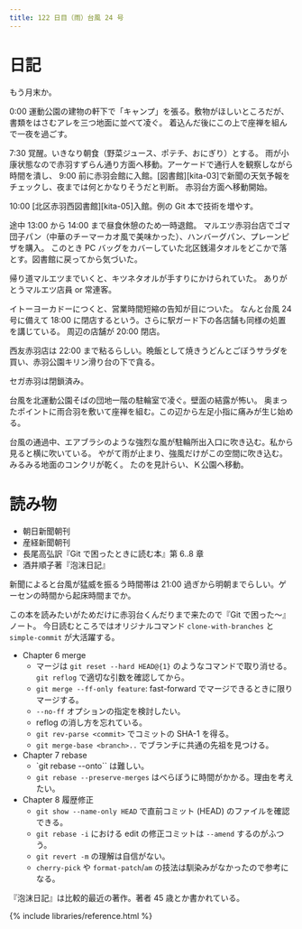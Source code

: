 ```yaml
---
title: 122 日目（雨）台風 24 号
---
```


# 日記

もう月末か。

0:00 運動公園の建物の軒下で「キャンプ」を張る。敷物がほしいところだが、書類をはさむアレを三つ地面に並べて凌ぐ。
着込んだ後にこの上で座禅を組んで一夜を過ごす。

7:30 覚醒。いきなり朝食（野菜ジュース、ポテチ、おにぎり）とする。
雨が小康状態なので赤羽すずらん通り方面へ移動。アーケードで通行人を観察しながら時間を潰し、
9:00 前に赤羽会館に入館。[図書館][kita-03]で新聞の天気予報をチェックし、夜までは何とかなりそうだと判断。
赤羽台方面へ移動開始。

10:00 [北区赤羽西図書館][kita-05]入館。例の Git 本で技術を増やす。

途中 13:00 から 14:00 まで昼食休憩のため一時退館。
マルエツ赤羽台店でゴマ団子パン（中華のチーマーカオ風で美味かった）、ハンバーグパン、プレーンピザを購入。
このとき PC バッグをカバーしていた北区銭湯タオルをどこかで落とす。図書館に戻ってから気づいた。

帰り道マルエツまでいくと、キツネタオルが手すりにかけられていた。
ありがとうマルエツ店員 or 常連客。

イトーヨーカドーにつくと、営業時間短縮の告知が目についた。
なんと台風 24 号に備えて 18:00 に閉店するという。さらに駅ガード下の各店舗も同様の処置を講じている。
周辺の店舗が 20:00 閉店。

西友赤羽店は 22:00 まで粘るらしい。晩飯として焼きうどんとごぼうサラダを買い、赤羽公園キリン滑り台の下で貪る。

セガ赤羽は閉鎖済み。

台風を北運動公園そばの団地一階の駐輪室で凌ぐ。壁面の結露が怖い。
奥まったポイントに雨合羽を敷いて座禅を組む。この辺から左足小指に痛みが生じ始める。

台風の通過中、エアブラシのような強烈な風が駐輪所出入口に吹き込む。私から見ると横に吹いている。
やがて雨が止まり、強風だけがこの空間に吹き込む。みるみる地面のコンクリが乾く。
たのを見計らい、Ｋ公園へ移動。

# 読み物

* 朝日新聞朝刊
* 産経新聞朝刊
* 長尾高弘訳『Git で困ったときに読む本』第 6..8 章
* 酒井順子著『泡沫日記』

新聞によると台風が猛威を振るう時間帯は 21:00 過ぎから明朝までらしい。ゲーセンの時間から起床時間までか。

この本を読みたいがためだけに赤羽台くんだりまで来たので『Git で困った～』ノート。
今日読むところではオリジナルコマンド `clone-with-branches` と `simple-commit` が大活躍する。

* Chapter 6 merge
  * マージは `git reset --hard HEAD@{1}` のようなコマンドで取り消せる。`git reflog` で適切な引数を確認してから。
  * `git merge --ff-only feature`: fast-forward でマージできるときに限りマージする。
  * `--no-ff` オプションの指定を検討したい。
  * reflog の消し方を忘れている。
  * `git rev-parse <commit>` でコミットの SHA-1 を得る。
  * `git merge-base <branch>..` でブランチに共通の先祖を見つける。
* Chapter 7 rebase
  * `git rebase --onto`` は難しい。
  * `git rebase --preserve-merges` はべらぼうに時間がかかる。理由を考えたい。
* Chapter 8 履歴修正
  * `git show --name-only HEAD` で直前コミット (HEAD) のファイルを確認できる。
  * `git rebase -i` における edit の修正コミットは `--amend` するのがふつう。
  * `git revert -m` の理解は自信がない。
  * `cherry-pick` や `format-patch`/`am` の技法は馴染みがなかったので参考になる。

『泡沫日記』は比較的最近の著作。著者 45 歳とか書かれている。

{% include libraries/reference.html %}
